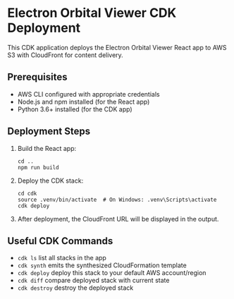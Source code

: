 # Electron Orbital Viewer CDK Deployment

This CDK application deploys the Electron Orbital Viewer React app to AWS S3 with CloudFront for content delivery.

## Prerequisites

- AWS CLI configured with appropriate credentials
- Node.js and npm installed (for the React app)
- Python 3.6+ installed (for the CDK app)

## Deployment Steps

1. Build the React app:
   ```
   cd ..
   npm run build
   ```

2. Deploy the CDK stack:
   ```
   cd cdk
   source .venv/bin/activate  # On Windows: .venv\Scripts\activate
   cdk deploy
   ```

3. After deployment, the CloudFront URL will be displayed in the output.

## Useful CDK Commands

* `cdk ls`          list all stacks in the app
* `cdk synth`       emits the synthesized CloudFormation template
* `cdk deploy`      deploy this stack to your default AWS account/region
* `cdk diff`        compare deployed stack with current state
* `cdk destroy`     destroy the deployed stack